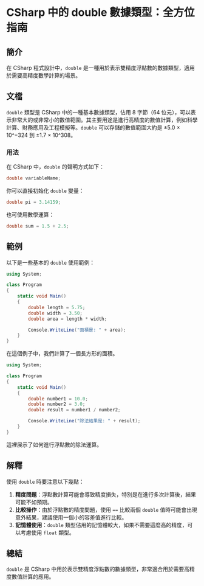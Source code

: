 <!--
Meta Description: # CSharp 中的 double 數據類型：全方位指南 ## 簡介 在 CSharp 程式設計中，`double` 是一種用於表示雙精度浮點數的數據類型，適用於需要高精度數學計算的場景。 ## 文檔 `double` 類型是 CSharp 中的一種基本數據類型，佔用 8 字節（64 位元），可以...
Meta Keywords: double, csharp, using, system, class
-->

# CSharp 中的 double 數據類型：全方位指南

## 簡介
在 CSharp 程式設計中，`double` 是一種用於表示雙精度浮點數的數據類型，適用於需要高精度數學計算的場景。

## 文檔
`double` 類型是 CSharp 中的一種基本數據類型，佔用 8 字節（64 位元），可以表示非常大的或非常小的數值範圍。其主要用途是進行高精度的數值計算，例如科學計算、財務應用及工程模擬等。`double` 可以存儲的數值範圍大約是 ±5.0 × 10^−324 到 ±1.7 × 10^308。

### 用法
在 CSharp 中，`double` 的聲明方式如下：

```csharp
double variableName;
```

你可以直接初始化 `double` 變量：

```csharp
double pi = 3.14159;
```

也可使用數學運算：

```csharp
double sum = 1.5 + 2.5;
```

## 範例
以下是一些基本的 `double` 使用範例：

```csharp
using System;

class Program
{
    static void Main()
    {
        double length = 5.75;
        double width = 3.50;
        double area = length * width;

        Console.WriteLine("面積是: " + area);
    }
}
```

在這個例子中，我們計算了一個長方形的面積。

```csharp
using System;

class Program
{
    static void Main()
    {
        double number1 = 10.0;
        double number2 = 3.0;
        double result = number1 / number2;

        Console.WriteLine("除法結果是: " + result);
    }
}
```

這裡展示了如何進行浮點數的除法運算。

## 解釋
使用 `double` 時要注意以下幾點：

1. **精度問題**：浮點數計算可能會導致精度損失，特別是在進行多次計算後，結果可能不如預期。
2. **比較操作**：由於浮點數的精度問題，使用 `==` 比較兩個 `double` 值時可能會出現意外結果，建議使用一個小的容差值進行比較。
3. **記憶體使用**：`double` 類型佔用的記憶體較大，如果不需要這麼高的精度，可以考慮使用 `float` 類型。

## 總結
`double` 是 CSharp 中用於表示雙精度浮點數的數據類型，非常適合用於需要高精度數值計算的應用。